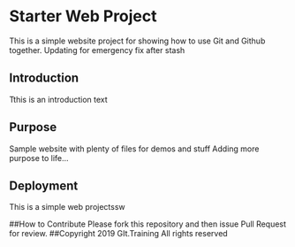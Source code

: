 # Starter Web Project

This is a simple website project for showing how to use Git and Github together. Updating for emergency fix after stash

## Introduction
Tthis is an introduction text
## Purpose
Sample website with plenty of files for demos and stuff
Adding more purpose to life...
## Deployment
This is a simple web projectssw

##How to Contribute
Please fork this repository and then issue Pull Request for review.
##Copyright
2019 GIt.Training All rights reserved

